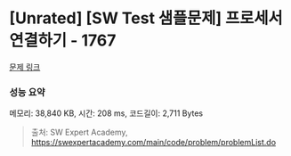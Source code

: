# [Unrated] [SW Test 샘플문제] 프로세서 연결하기 - 1767 

[문제 링크](https://swexpertacademy.com/main/code/problem/problemDetail.do?contestProbId=AV4suNtaXFEDFAUf) 

### 성능 요약

메모리: 38,840 KB, 시간: 208 ms, 코드길이: 2,711 Bytes



> 출처: SW Expert Academy, https://swexpertacademy.com/main/code/problem/problemList.do